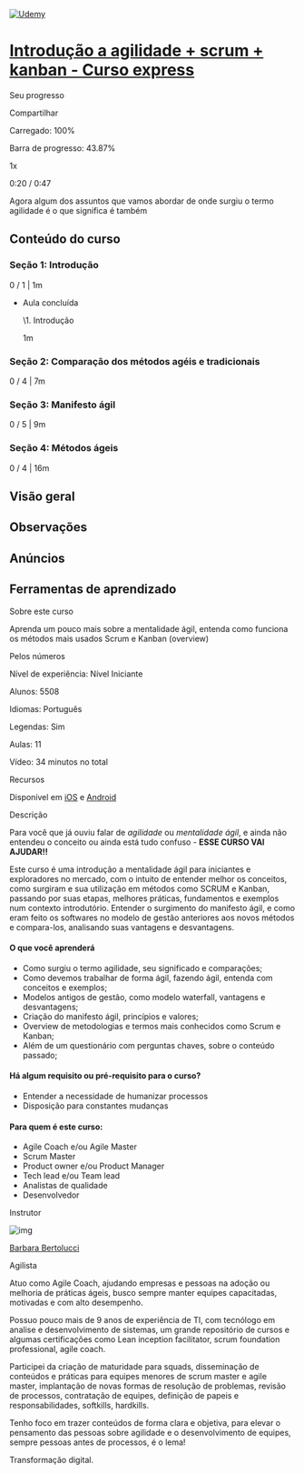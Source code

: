 [![Udemy](https://www.udemy.com/staticx/udemy/images/v7/logo-udemy-inverted.svg)](https://www.udemy.com/)

# [Introdução a agilidade + scrum + kanban - Curso express](https://www.udemy.com/course/curso-express-agilidade/)

Seu progresso

Compartilhar



Carregado: 100%

Barra de progresso: 43.87%





1x



0:20 / 0:47















Agora algum dos assuntos que vamos abordar de onde surgiu o termo agilidade é o que significa é também



## Conteúdo do curso



### Seção 1: Introdução

0 / 1 | 1m



- Aula concluída

  \1. Introdução

  1m

### Seção 2: Comparação dos métodos agéis e tradicionais

0 / 4 | 7m



### Seção 3: Manifesto ágil

0 / 5 | 9m



### Seção 4: Métodos ágeis

0 / 4 | 16m



## 

## Visão geral

## Observações

## Anúncios

## Ferramentas de aprendizado

Sobre este curso

Aprenda um pouco mais sobre a mentalidade ágil, entenda como funciona os métodos mais usados Scrum e Kanban (overview)

Pelos números

Nível de experiência: Nível Iniciante

Alunos: 5508

Idiomas: Português

Legendas: Sim

Aulas: 11

Vídeo: 34 minutos no total

Recursos

Disponível em [iOS](https://udemy.app.link/yPhXPe4MInb) e [Android](https://udemy.app.link/yPhXPe4MInb)

Descrição

Para você que já ouviu falar de *agilidade* ou *mentalidade ágil*, e ainda não entendeu o conceito ou ainda está tudo confuso - **ESSE CURSO VAI AJUDAR!!**

Este curso é uma introdução a mentalidade ágil para iniciantes e exploradores no mercado, com o intuito de entender melhor os conceitos, como surgiram e sua utilização em métodos como SCRUM e Kanban, passando por suas etapas, melhores práticas, fundamentos e exemplos num contexto introdutório. Entender o surgimento do manifesto ágil, e como eram feito os softwares no modelo de gestão anteriores aos novos métodos e compara-los, analisando suas vantagens e desvantagens.

#### O que você aprenderá

- Como surgiu o termo agilidade, seu significado e comparações;
- Como devemos trabalhar de forma ágil, fazendo ágil, entenda com conceitos e exemplos;
- Modelos antigos de gestão, como modelo waterfall, vantagens e desvantagens;
- Criação do manifesto ágil, princípios e valores;
- Overview de metodologias e termos mais conhecidos como Scrum e Kanban;
- Além de um questionário com perguntas chaves, sobre o conteúdo passado;

#### Há algum requisito ou pré-requisito para o curso?

- Entender a necessidade de humanizar processos
- Disposição para constantes mudanças

#### Para quem é este curso:

- Agile Coach e/ou Agile Master
- Scrum Master
- Product owner e/ou Product Manager
- Tech lead e/ou Team lead
- Analistas de qualidade
- Desenvolvedor

Instrutor

![img](https://img-b.udemycdn.com/user/200_H/56845284_b85a.jpg?secure=J_kI52TPzhbnZty18I2NDg%3D%3D%2C1645189173)

[Barbara Bertolucci](https://www.udemy.com/user/barbara-fernanda-bertolucci-cruz/)

Agilista



Atuo como Agile Coach, ajudando empresas e pessoas na adoção ou melhoria de práticas ágeis, busco sempre manter equipes capacitadas, motivadas e com alto desempenho.

Possuo pouco mais de 9 anos de experiência de TI, com tecnólogo em analise e desenvolvimento de sistemas, um grande repositório de cursos e algumas certificações como Lean inception facilitator, scrum foundation professional, agile coach.

Participei da criação de maturidade para squads, disseminação de conteúdos e práticas para equipes menores de scrum master e agile master, implantação de novas formas de resolução de problemas, revisão de processos, contratação de equipes, definição de papeis e responsabilidades, softkills, hardkills.

Tenho foco em trazer conteúdos de forma clara e objetiva, para elevar o pensamento das pessoas sobre agilidade e o desenvolvimento de equipes, sempre pessoas antes de processos, é o lema!

Transformação digital.